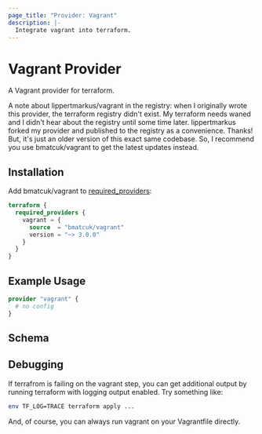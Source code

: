 ```yaml
---
page_title: "Provider: Vagrant"
description: |-
  Integrate vagrant into terraform.
---
```


# Vagrant Provider
A Vagrant provider for terraform.

A note about lippertmarkus/vagrant in the registry: when I originally wrote
this provider, the terraform registry didn't exist. My terraform needs waned
and I didn't hear about the registry until some time later. lippertmarkus
forked my provider and published to the registry as a convenience. Thanks! But,
it's just an older version of this exact same codebase. So, I recommend you use
bmatcuk/vagrant to get the latest updates instead.

## Installation
Add bmatcuk/vagrant to [required_providers](https://www.terraform.io/docs/language/providers/requirements.html#requiring-providers):

```terraform
terraform {
  required_providers {
    vagrant = {
      source  = "bmatcuk/vagrant"
      version = "~> 3.0.0"
    }
  }
}
```

## Example Usage

```terraform
provider "vagrant" {
  # no config
}
```

<!-- schema generated by tfplugindocs -->
## Schema

## Debugging
If terrafrom is failing on the vagrant step, you can get additional output by
running terraform with logging output enabled. Try something like:

```bash
env TF_LOG=TRACE terraform apply ...
```

And, of course, you can always run vagrant on your Vagrantfile directly.
